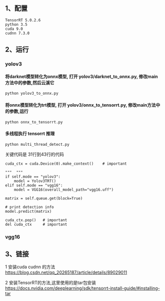 ## 1、配置

    TensorRT 5.0.2.6
    python 3.5
    cuda 9.0
    cudnn 7.3.0

## 2、运行

### yolov3

#### 将darknet模型转化为onnx模型, 打开 yolov3/darknet_to_onnx.py, 修改main方法中的参数,然后云溪它
	python yolov3_to_onnx.py

#### 将onnx模型转化为trt模型, 打开 yolov3/onnx_to_tensorrt.py, 修改main方法中的参数,运行
	python onnx_to_tensorrt.py

#### 多线程执行 tensorrt 推理
	python multi_thread_detect.py

关键代码是 31行到43行的代码

	cuda_ctx = cuda.Device(0).make_context()    # important

    """  """
    if self.mode == "yolov3":
        model = Yolov3TRT()
    elif self.mode == "vgg16":
        model = VGG16(overall_model_path="vgg16.uff")

    matrix = self.queue.get(block=True)

    # print detection info
    model.predict(matrix)

    cuda_ctx.pop()   # important
    del cuda_ctx     # important

### vgg16



## 3、链接
1 安装cuda cudnn 的方法 https://blog.csdn.net/qq_20265187/article/details/89029011

2 安装TensorRT的方法,这里使用的是tar包安装 https://docs.nvidia.com/deeplearning/sdk/tensorrt-install-guide/#installing-tar


